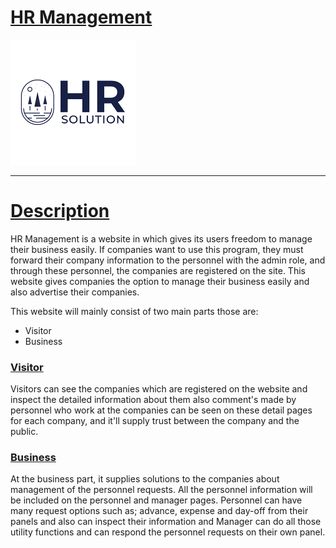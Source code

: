 #   <u>HR Management</u>

![LOGO](pictures/Logo_HR.png)

---
#   <u>Description</u>

HR Management is a website in which gives its users freedom to manage their business easily. If companies
want to use this program, they must forward their company information to the personnel with the admin role, and through these personnel, the companies are registered on the site.
This website gives companies the option to manage their business easily and also advertise their companies.

This website will mainly consist of two main parts those are:
    
*   Visitor
*   Business

### <u>Visitor</u>

Visitors can see the companies which are registered on the website and inspect the detailed information about them also comment's made by personnel who work at the companies
can be seen on these detail pages for each company, and it'll supply trust between the company and the public.

### <u>Business</u>

At the business part, it supplies solutions to the companies about management of the personnel requests. 
All the personnel information will be included on the personnel and manager pages. Personnel can have many request
options such as; advance, expense and day-off from their panels and also can inspect their information and Manager can do all
those utility functions and can respond the personnel requests on their own panel.